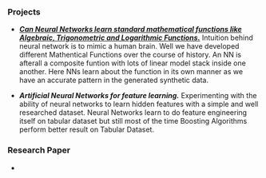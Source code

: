 ### Projects
- ***[Can Neural Networks learn standard mathematical functions like Algebraic, Trigonometric and Logarithmic Functions.](/neural_network_learning_standard_mathematical_functions)*** Intuition behind neural network is to mimic a human brain. Well we have developed different Mathentical Functions over the course of history. An NN is afterall a composite funtion with lots of linear model stack inside one another. Here NNs learn about the function in its own manner as we have an accurate pattern in the generated synthetic data.

- ***Artificial Neural Networks for feature learning.*** Experimenting with the ability of neural networks to learn hidden features with a simple and well researched dataset. Neural Networks learn to do feature engineering itself on tabular dataset but still most of the time Boosting Algorithms perform better result on Tabular Dataset.

### Research Paper
- 
